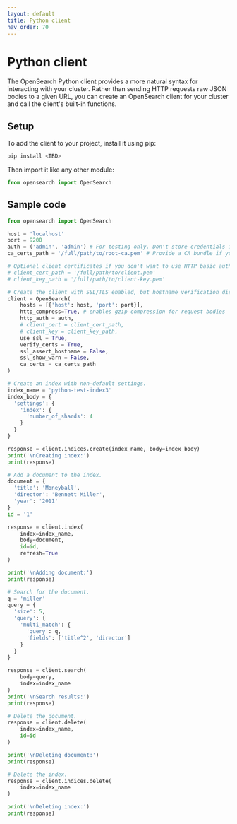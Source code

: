 ```yaml
---
layout: default
title: Python client
nav_order: 70
---
```


# Python client

The OpenSearch Python client provides a more natural syntax for interacting with your cluster. Rather than sending HTTP requests raw JSON bodies to a given URL, you can create an OpenSearch client for your cluster and call the client's built-in functions.


## Setup

To add the client to your project, install it using pip:

```bash
pip install <TBD>
```

Then import it like any other module:

```python
from opensearch import OpenSearch
```


## Sample code

```python
from opensearch import OpenSearch

host = 'localhost'
port = 9200
auth = ('admin', 'admin') # For testing only. Don't store credentials in code.
ca_certs_path = '/full/path/to/root-ca.pem' # Provide a CA bundle if you use intermediate CAs with your root CA

# Optional client certificates if you don't want to use HTTP basic authentication.
# client_cert_path = '/full/path/to/client.pem'
# client_key_path = '/full/path/to/client-key.pem'

# Create the client with SSL/TLS enabled, but hostname verification disabled.
client = OpenSearch(
    hosts = [{'host': host, 'port': port}],
    http_compress=True, # enables gzip compression for request bodies
    http_auth = auth,
    # client_cert = client_cert_path,
    # client_key = client_key_path,
    use_ssl = True,
    verify_certs = True,
    ssl_assert_hostname = False,
    ssl_show_warn = False,
    ca_certs = ca_certs_path
)

# Create an index with non-default settings.
index_name = 'python-test-index3'
index_body = {
  'settings': {
    'index': {
      'number_of_shards': 4
    }
  }
}

response = client.indices.create(index_name, body=index_body)
print('\nCreating index:')
print(response)

# Add a document to the index.
document = {
  'title': 'Moneyball',
  'director': 'Bennett Miller',
  'year': '2011'
}
id = '1'

response = client.index(
    index=index_name,
    body=document,
    id=id,
    refresh=True
)

print('\nAdding document:')
print(response)

# Search for the document.
q = 'miller'
query = {
  'size': 5,
  'query': {
    'multi_match': {
      'query': q,
      'fields': ['title^2', 'director']
    }
  }
}

response = client.search(
    body=query,
    index=index_name
)
print('\nSearch results:')
print(response)

# Delete the document.
response = client.delete(
    index=index_name,
    id=id
)

print('\nDeleting document:')
print(response)

# Delete the index.
response = client.indices.delete(
    index=index_name
)

print('\nDeleting index:')
print(response)
```
